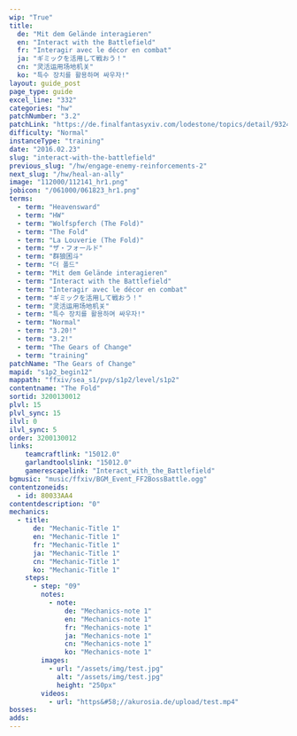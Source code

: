 ```yaml
---
wip: "True"
title:
  de: "Mit dem Gelände interagieren"
  en: "Interact with the Battlefield"
  fr: "Interagir avec le décor en combat"
  ja: "ギミックを活用して戦おう！"
  cn: "灵活运用场地机关"
  ko: "특수 장치를 활용하며 싸우자!"
layout: guide_post
page_type: guide
excel_line: "332"
categories: "hw"
patchNumber: "3.2"
patchLink: "https://de.finalfantasyxiv.com/lodestone/topics/detail/93245d34c33358787d1ff90333c4435c65ac6ee5"
difficulty: "Normal"
instanceType: "training"
date: "2016.02.23"
slug: "interact-with-the-battlefield"
previous_slug: "/hw/engage-enemy-reinforcements-2"
next_slug: "/hw/heal-an-ally"
image: "112000/112141_hr1.png"
jobicon: "/061000/061823_hr1.png"
terms:
  - term: "Heavensward"
  - term: "HW"
  - term: "Wolfspferch (The Fold)"
  - term: "The Fold"
  - term: "La Louverie (The Fold)"
  - term: "ザ・フォールド"
  - term: "群狼困斗"
  - term: "더 폴드"
  - term: "Mit dem Gelände interagieren"
  - term: "Interact with the Battlefield"
  - term: "Interagir avec le décor en combat"
  - term: "ギミックを活用して戦おう！"
  - term: "灵活运用场地机关"
  - term: "특수 장치를 활용하며 싸우자!"
  - term: "Normal"
  - term: "3.20!"
  - term: "3.2!"
  - term: "The Gears of Change"
  - term: "training"
patchName: "The Gears of Change"
mapid: "s1p2_begin12"
mappath: "ffxiv/sea_s1/pvp/s1p2/level/s1p2"
contentname: "The Fold"
sortid: 3200130012
plvl: 15
plvl_sync: 15
ilvl: 0
ilvl_sync: 5
order: 3200130012
links:
    teamcraftlink: "15012.0"
    garlandtoolslink: "15012.0"
    gamerescapelink: "Interact_with_the_Battlefield"
bgmusic: "music/ffxiv/BGM_Event_FF2BossBattle.ogg"
contentzoneids:
  - id: 80033AA4
contentdescription: "0"
mechanics:
  - title:
      de: "Mechanic-Title 1"
      en: "Mechanic-Title 1"
      fr: "Mechanic-Title 1"
      ja: "Mechanic-Title 1"
      cn: "Mechanic-Title 1"
      ko: "Mechanic-Title 1"
    steps:
      - step: "09"
        notes:
          - note:
              de: "Mechanics-note 1"
              en: "Mechanics-note 1"
              fr: "Mechanics-note 1"
              ja: "Mechanics-note 1"
              cn: "Mechanics-note 1"
              ko: "Mechanics-note 1"
        images:
          - url: "/assets/img/test.jpg"
            alt: "/assets/img/test.jpg"
            height: "250px"
        videos:
          - url: "https&#58;//akurosia.de/upload/test.mp4"
bosses:
adds:
---
```

